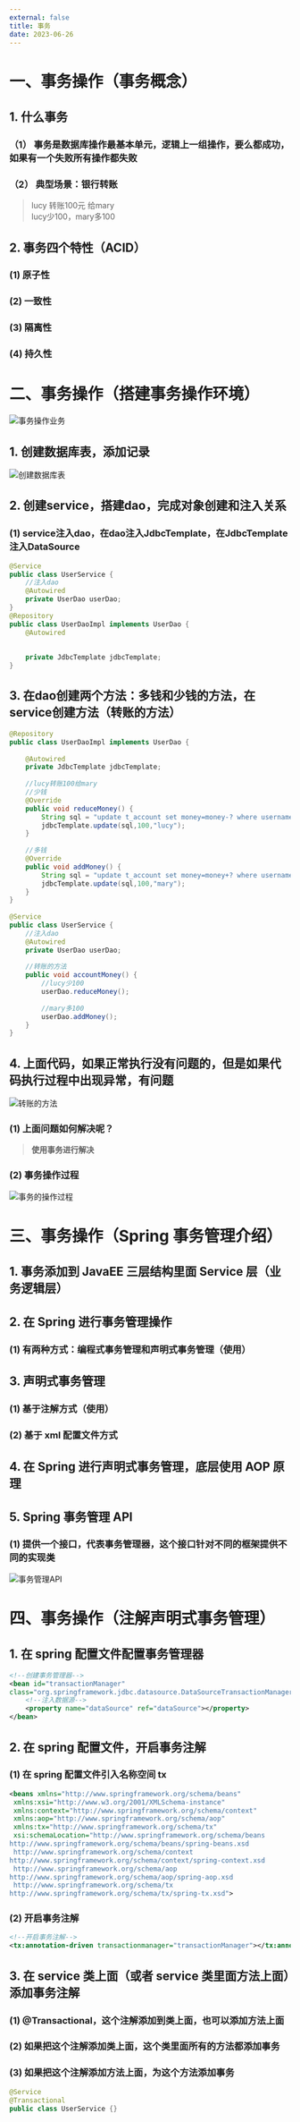 ```yaml
---
external: false
title: 事务
date: 2023-06-26
---
```


# 一、事务操作（事务概念）

## 1. 什么事务

### （1） 事务是数据库操作最基本单元，逻辑上一组操作，要么都成功，如果有一个失败所有操作都失败 

### （2） 典型场景：银行转账 

> lucy 转账100元 给mary                          
> lucy少100，mary多100                         

## 2. 事务四个特性（ACID）

### (1) 原子性 
### (2) 一致性 
### (3) 隔离性 
### (4) 持久性

# 二、事务操作（搭建事务操作环境）

![事务操作业务](/assets/AOP/事务操作业务.png)

## 1. 创建数据库表，添加记录

![创建数据库表](/assets/AOP/创建数据库表.png)

## 2. 创建service，搭建dao，完成对象创建和注入关系

### (1) service注入dao，在dao注入JdbcTemplate，在JdbcTemplate注入DataSource

```java
@Service 
public class UserService { 
    //注入dao 
    @Autowired 
    private UserDao userDao; 
} 
@Repository 
public class UserDaoImpl implements UserDao { 
    @Autowired 
 
 
    private JdbcTemplate jdbcTemplate; 
}
```

## 3. 在dao创建两个方法：多钱和少钱的方法，在service创建方法（转账的方法）

```java
@Repository 
public class UserDaoImpl implements UserDao { 
 
    @Autowired 
    private JdbcTemplate jdbcTemplate; 
 
    //lucy转账100给mary 
    //少钱 
    @Override 
    public void reduceMoney() { 
        String sql = "update t_account set money=money-? where username=?"; 
        jdbcTemplate.update(sql,100,"lucy"); 
    } 
 
    //多钱 
    @Override 
    public void addMoney() { 
        String sql = "update t_account set money=money+? where username=?"; 
        jdbcTemplate.update(sql,100,"mary"); 
    } 
} 
 
@Service 
public class UserService { 
    //注入dao 
    @Autowired 
    private UserDao userDao; 
 
    //转账的方法 
    public void accountMoney() { 
        //lucy少100 
        userDao.reduceMoney(); 
 
        //mary多100 
        userDao.addMoney(); 
    } 
} 
```

## 4. 上面代码，如果正常执行没有问题的，但是如果代码执行过程中出现异常，有问题

![转账的方法](/assets/AOP/转账的方法.png)

### (1) 上面问题如何解决呢？  

> **使用事务进行解决**                        

### (2) 事务操作过程 

![事务的操作过程](/assets/AOP/事务的操作过程.png)

# 三、事务操作（Spring 事务管理介绍）

## 1. 事务添加到 JavaEE 三层结构里面 Service 层（业务逻辑层）         

## 2. 在 Spring 进行事务管理操作

### (1) 有两种方式：编程式事务管理和声明式事务管理（使用）

## 3. 声明式事务管理

### (1) 基于注解方式（使用）

### (2) 基于 xml 配置文件方式

## 4. 在 Spring 进行声明式事务管理，底层使用 AOP 原理

## 5. Spring 事务管理 API

### (1) 提供一个接口，代表事务管理器，这个接口针对不同的框架提供不同的实现类

![事务管理API](/assets/AOP/事务管理API.png)

# 四、事务操作（注解声明式事务管理）

## 1. 在 spring 配置文件配置事务管理器

```xml
<!--创建事务管理器-->
<bean id="transactionManager"
class="org.springframework.jdbc.datasource.DataSourceTransactionManager">
    <!--注入数据源-->
    <property name="dataSource" ref="dataSource"></property>
</bean>
```

## 2. 在 spring 配置文件，开启事务注解

### (1) 在 spring 配置文件引入名称空间 tx

```xml
<beans xmlns="http://www.springframework.org/schema/beans"
 xmlns:xsi="http://www.w3.org/2001/XMLSchema-instance"
 xmlns:context="http://www.springframework.org/schema/context"
 xmlns:aop="http://www.springframework.org/schema/aop"
 xmlns:tx="http://www.springframework.org/schema/tx"
 xsi:schemaLocation="http://www.springframework.org/schema/beans
http://www.springframework.org/schema/beans/spring-beans.xsd
 http://www.springframework.org/schema/context
http://www.springframework.org/schema/context/spring-context.xsd
 http://www.springframework.org/schema/aop
http://www.springframework.org/schema/aop/spring-aop.xsd
 http://www.springframework.org/schema/tx
http://www.springframework.org/schema/tx/spring-tx.xsd">
```

### (2) 开启事务注解

```xml
<!--开启事务注解-->
<tx:annotation-driven transactionmanager="transactionManager"></tx:annotation-driven>
```

## 3. 在 service 类上面（或者 service 类里面方法上面）添加事务注解

### (1) @Transactional，这个注解添加到类上面，也可以添加方法上面
### (2) 如果把这个注解添加类上面，这个类里面所有的方法都添加事务
### (3) 如果把这个注解添加方法上面，为这个方法添加事务

```java
@Service
@Transactional
public class UserService {}
```






